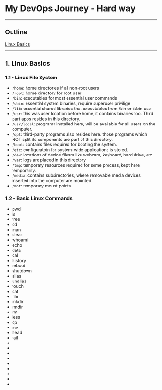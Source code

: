 # My DevOps Journey - Hard way 

------------------
## Outline

[Linux Basics](#-linux-basics)


------------------

## 1. Linux Basics

### 1.1 - Linux File System

- `/home`: home directories if all non-root users
- `/root`: home directory for root user 
- `/bin`: executables for most essential user commands  
- `/sbin`: essential system binaries, require superuser privilige 
- `/lib`: essential shared libraries that executables from /bin or /sbin use 
- `/usr`: this was user location before home, it contains binaries too. Third part apps resides in this directory.  
- `/usr/local`: programs installed here, will be available for all users on the computer.  
- `/opt`: third-party programs also resides here. those programs which NOT split its components are part of this directory. 
- `/boot`: contains files required for booting the system.  
- `/etc`: configuratoin for system-wide applications is stored. 
- `/dev`: locations of device filesm like webcam, keyboard, hard drive, etc.  
- `/var`: logs are placed in this directory 
- `/tmp`: temporary resources required for some process, kept here temporarily.  
- `/media`: contains subsirectories, where removable media devices inserted into the computer are mounted. 
- `/mnt`: temporary mount points 

### 1.2 - Basic Linux Commands 

- pwd
- ls 
- tree 
- cd 
- man 
- clear 
- whoami 
- echo 
- date 
- cal 
- history 
- reboot 
- shutdown 
- alias 
- unalias 
- touch 
- cat 
- file
- mkdir 
- rmdir 
- rm 
- less 
- cp 
- mv 
- head 
- tail 
- 
- 
- 
- 
- 
- 
- 
- 
- 
